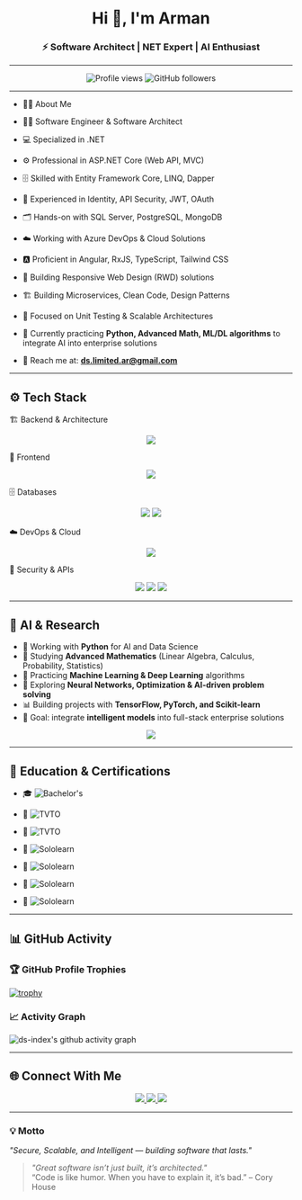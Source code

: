 <!-- Profile README -->

<h1 align="center">Hi 👋, I'm Arman</h1>
<h3 align="center">⚡ Software Architect | NET Expert | AI Enthusiast</h3>

---

<p align="center">
  <img src="https://komarev.com/ghpvc/?username=ds-index&label=Profile%20Views&color=0e75b6&style=flat" alt="Profile views" />
  <img src="https://img.shields.io/github/followers/ds-index?label=Followers&style=social" alt="GitHub followers"/>
</p>

---

- 🧑‍💻 About Me

- 👨‍💻 Software Engineer & Software Architect
- 💻 Specialized in .NET
- ⚙️ Professional in ASP.NET Core (Web API, MVC)
- 🗄️ Skilled with Entity Framework Core, LINQ, Dapper
- 🔐 Experienced in Identity, API Security, JWT, OAuth
- 🗂️ Hands-on with SQL Server, PostgreSQL, MongoDB
- ☁️ Working with Azure DevOps & Cloud Solutions
- 🅰️ Proficient in Angular, RxJS, TypeScript, Tailwind CSS
- 📱 Building Responsive Web Design (RWD) solutions
- 🏗️ Building Microservices, Clean Code, Design Patterns
- 🧪 Focused on Unit Testing & Scalable Architectures
- 🤖 Currently practicing **Python, Advanced Math, ML/DL algorithms** to integrate AI into enterprise solutions  
- 📧 Reach me at: **ds.limited.ar@gmail.com**  

---

## ⚙️ Tech Stack

🏗️ Backend & Architecture
<p align="center"> <img src="https://skillicons.dev/icons?i=dotnet" /> </p>

🎨 Frontend
<p align="center"> <img src="https://skillicons.dev/icons?i=angular,rxjs,ts,tailwind" /> </p>

🗄️ Databases
<p align="center"> 
  <img src="https://skillicons.dev/icons?i=postgres,mongodb"/> 
  <img src="https://img.shields.io/badge/SQL%20Server-CC2927?style=for-the-badge&logo=microsoftsqlserver&logoColor=white"/> 
</p>

☁️ DevOps & Cloud
<p align="center"> <img src="https://skillicons.dev/icons?i=azure,githubactions,docker" /> </p>

🔐 Security & APIs
<p align="center"> 
  <img src="https://img.shields.io/badge/API%20Security-000000?style=for-the-badge&logo=swagger&logoColor=white"/> 
  <img src="https://img.shields.io/badge/JWT-000000?style=for-the-badge&logo=jsonwebtokens&logoColor=white"/> 
  <img src="https://img.shields.io/badge/OAuth-4285F4?style=for-the-badge&logo=google&logoColor=white"/> 
</p>

---

## 🧠 AI & Research  

- 🐍 Working with **Python** for AI and Data Science  
- 📘 Studying **Advanced Mathematics** (Linear Algebra, Calculus, Probability, Statistics)  
- 🤖 Practicing **Machine Learning & Deep Learning** algorithms  
- 🧩 Exploring **Neural Networks, Optimization & AI-driven problem solving**  
- 📊 Building projects with **TensorFlow, PyTorch, and Scikit-learn**  
- 🎯 Goal: integrate **intelligent models** into full-stack enterprise solutions  

<p align="center">
  <img src="https://skillicons.dev/icons?i=python,tensorflow,pytorch" />
</p>

---

## 🏅 Education & Certifications  

- 🎓 ![Bachelor's](https://img.shields.io/badge/Bachelor%20Degree-Computer%20Engineering-2E86C1?style=for-the-badge&logo=graduationcap&logoColor=white)  

- 📜 ![TVTO](https://img.shields.io/badge/TVTO-C%23%20.NET-884EA0?style=for-the-badge&logo=dotnet&logoColor=white)  
- 📜 ![TVTO](https://img.shields.io/badge/TVTO-JavaScript%20%2F%20HTML%20%2F%20CSS-28B463?style=for-the-badge&logo=w3c&logoColor=white)  

- 📜 ![Sololearn](https://img.shields.io/badge/SoloLearn-C%23%20.NET-512BD4?style=for-the-badge&logo=dotnet&logoColor=white)  
- 📜 ![Sololearn](https://img.shields.io/badge/SoloLearn-JavaScript-F39C12?style=for-the-badge&logo=javascript&logoColor=white)  
- 📜 ![Sololearn](https://img.shields.io/badge/SoloLearn-Angular-DD0031?style=for-the-badge&logo=angular&logoColor=white)  
- 📜 ![Sololearn](https://img.shields.io/badge/SoloLearn-Python-3776AB?style=for-the-badge&logo=python&logoColor=white)  

---

## 📊 GitHub Activity

### 🏆 GitHub Profile Trophies
[![trophy](https://github-profile-trophy.vercel.app/?username=ds-index&theme=radical&margin-w=15&margin-h=15)](https://github.com/ryo-ma/github-profile-trophy)

### 📈 Activity Graph
![ds-index's github activity graph](https://github-readme-activity-graph.vercel.app/graph?username=ds-index&theme=radical)

---

## 🌐 Connect With Me
<p align="center">
  <a href="https://github.com/ds-index" target="_blank">
    <img src="https://img.shields.io/badge/GitHub-100000?style=for-the-badge&logo=github&logoColor=white"/>
  </a>
  <a href="https://www.linkedin.com/in/arman-ds-b3b967291" target="_blank">
    <img src="https://img.shields.io/badge/LinkedIn-0A66C2?style=for-the-badge&logo=linkedin&logoColor=white"/>
  </a>
  <a href="mailto:ds.limited.ar@gmail.com">
    <img src="https://img.shields.io/badge/Email-D14836?style=for-the-badge&logo=gmail&logoColor=white"/>
  </a>
</p>

---

### 💡 Motto
*"Secure, Scalable, and Intelligent — building software that lasts."*  
> *"Great software isn’t just built, it’s architected."*  
> “Code is like humor. When you have to explain it, it’s bad.” – Cory House
